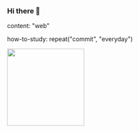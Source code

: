 ### Hi there 👋

content: "web"

how-to-study: repeat("commit", "everyday")

<img align="center" style="height:180px" src="https://github-readme-stats.vercel.app/api/top-langs/?username=doongeon&layout=compact&theme=nord&hide_border=true" />


<!--
**doongeon/doongeon** is a ✨ _special_ ✨ repository because its `README.md` (this file) appears on your GitHub profile.

Here are some ideas to get you started:

- 🔭 I’m currently working on ...
- 🌱 I’m currently learning ...
- 👯 I’m looking to collaborate on ...
- 🤔 I’m looking for help with ...
- 💬 Ask me about ...
- 📫 How to reach me: ...
- 😄 Pronouns: ...
- ⚡ Fun fact: ...
-->
